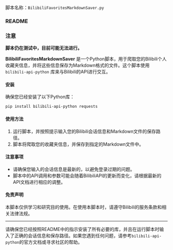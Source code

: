 脚本名称：`BilibiliFavoritesMarkdownSaver.py`

### README
### 注意
**脚本仍在测试中，目前可能无法进行。**

**BilibiliFavoritesMarkdownSaver** 是一个Python脚本，用于爬取您的Bilibili个人收藏夹信息，并将这些信息保存为Markdown格式的文件。这个脚本使用 `bilibili-api-python` 库来与Bilibili的API进行交互。

#### 安装

确保您已经安装了以下Python库：

```bash
pip install bilibili-api-python requests
```

#### 使用方法

1. 运行脚本，并按照提示输入您的Bilibili会话信息和Markdown文件的保存路径。
2. 脚本将爬取您的收藏夹信息，并保存到指定的Markdown文件中。

#### 注意事项

- 请确保您输入的会话信息是最新的，以避免登录过期的问题。
- 脚本中的API调用和参数可能会随着BilibiliAPI的更新而变化，请根据最新的API文档进行相应的调整。

#### 免责声明

本脚本仅供学习和研究目的使用。在使用本脚本时，请遵守Bilibili的服务条款和相关法律法规。

---


请确保您已经按照README中的指示安装了所有必要的库，并且在运行脚本时输入了正确的会话信息和保存路径。如果您遇到任何问题，请参考`bilibili-api-python`的官方文档或寻求社区的帮助。